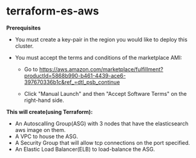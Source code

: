 # terraform-es-aws

**Prerequisites**
 * You must create a key-pair in the region you would like to deploy this cluster.
 * You must accept the terms and conditions of the marketplace AMI:
  
     * Go to https://aws.amazon.com/marketplace/fulfillment?productId=5868b990-b461-4439-ace6-397670336b1c&ref_=dtl_psb_continue
    
     * Click "Manual Launch" and then "Accept Software Terms" on the right-hand side.


**This will create(using Terraform):**
  * An Autoscalling Group(ASG) with 3 nodes that have the elasticsearch aws image on them.
  * A VPC to house the ASG.
  * A Security Group that will allow tcp connections on the port specified.
  * An Elastic Load Balancer(ELB) to load-balance the ASG.

